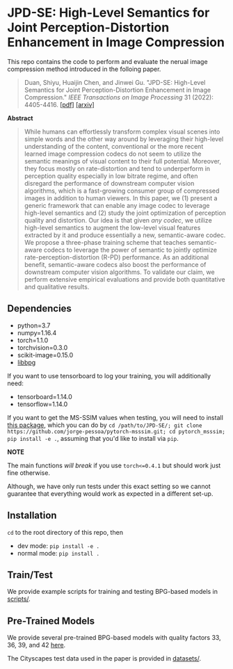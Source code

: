 # JPD-SE: High-Level Semantics for Joint Perception-Distortion Enhancement in Image Compression
This repo contains the code to perform and evaluate the nerual image compression method introduced in the folloing paper.
> Duan, Shiyu, Huaijin Chen, and Jinwei Gu. "JPD-SE: High-Level Semantics for Joint Perception-Distortion Enhancement in Image Compression." *IEEE Transactions on Image Processing* 31 (2022): 4405-4416.
[[pdf]](https://ieeexplore.ieee.org/iel7/83/4358840/09807639.pdf) [[arxiv]](https://arxiv.org/abs/2005.12810)

**Abstract**
>While humans can effortlessly transform complex visual scenes into simple words and the other way around by leveraging their high-level understanding of the content, conventional or the more recent learned image compression codecs do not seem to utilize the semantic meanings of visual content to their full potential. Moreover, they focus mostly on rate-distortion and tend to underperform in perception quality especially in low bitrate regime, and often disregard the performance of downstream computer vision algorithms, which is a fast-growing consumer group of compressed images in addition to human viewers. In this paper, we (1) present a generic framework that can enable any image codec to leverage high-level semantics and (2) study the joint optimization of perception quality and distortion. Our idea is that given *any codec*, we utilize high-level semantics to augment the low-level visual features extracted by it and produce essentially a new, semantic-aware codec. We propose a three-phase training scheme that teaches semantic-aware codecs to leverage the power of semantic to jointly optimize rate-perception-distortion (R-PD) performance. As an additional benefit, semantic-aware codecs also boost the performance of downstream computer vision algorithms. To validate our claim, we perform extensive empirical evaluations and provide both quantitative and qualitative results.

## Dependencies

- python=3.7
- numpy=1.16.4
- torch=1.1.0
- torchvision=0.3.0
- scikit-image=0.15.0
- [libbpg](https://bellard.org/bpg/)

If you want to use tensorboard to log your training, you will additionally need:

- tensorboard=1.14.0
- tensorflow=1.14.0

If you want to get the MS-SSIM values when testing, you will need to install [this package](https://github.com/jorge-pessoa/pytorch-msssim), which you can do by ```cd /path/to/JPD-SE/; git clone https://github.com/jorge-pessoa/pytorch-msssim.git; cd pytorch_msssim; pip install -e .```, assuming that you'd like to install via ```pip```.

**NOTE**

The main functions *will break* if you use ```torch<=0.4.1``` but should work just fine otherwise.

Although, we have only run tests under this exact setting so we cannot guarantee that everything would work as expected in a different set-up.

## Installation

`cd` to the root directory of this repo, then

- dev mode: `pip install -e .`
- normal mode: `pip install .`

## Train/Test

We provide example scripts for training and testing BPG-based models in [scripts/](scripts/).

## Pre-Trained Models

We provide several pre-trained BPG-based models with quality factors 33, 36, 39, and 42 [here](https://drive.google.com/drive/folders/1qUEU78ZggAG-oSGVQszszIsnYyDjlMNg?usp=sharing). 

The Cityscapes test data used in the paper is provided in [datasets/](datasets/). 
